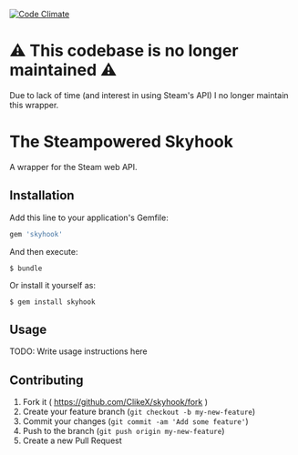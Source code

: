 [![Code Climate](https://codeclimate.com/github/ClikeX/skyhook/badges/gpa.svg)](https://codeclimate.com/github/ClikeX/skyhook)

:warning: This codebase is no longer maintained :warning:
===

Due to lack of time (and interest in using Steam's API) I no longer maintain this wrapper.


The Steampowered Skyhook
========================

A wrapper for the Steam web API.

Installation
------------

Add this line to your application's Gemfile:

```ruby
gem 'skyhook'
```

And then execute:

```
$ bundle
```

Or install it yourself as:

```
$ gem install skyhook
```

Usage
-----

TODO: Write usage instructions here

Contributing
------------

1.	Fork it ( https://github.com/ClikeX/skyhook/fork )
2.	Create your feature branch (`git checkout -b my-new-feature`\)
3.	Commit your changes (`git commit -am 'Add some feature'`\)
4.	Push to the branch (`git push origin my-new-feature`\)
5.	Create a new Pull Request
